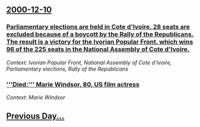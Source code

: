 ## [2000-12-10](/news/2000/12/10/index.md)

### [Parliamentary elections are held in Cote d'Ivoire.  28 seats are excluded because of a boycott by the Rally of the Republicans. The result is a victory for the Ivorian Popular Front, which wins 96 of the 225 seats in the National Assembly of Cote d'Ivoire.](/news/2000/12/10/parliamentary-elections-are-held-in-ca-te-d-ivoire-28-seats-are-excluded-because-of-a-boycott-by-the-rally-of-the-republicans-the-result.md)
_Context: Ivorian Popular Front, National Assembly of Cote d'Ivoire, Parliamentary elections, Rally of the Republicans_

### ['''Died:''' Marie Windsor, 80, US film actress](/news/2000/12/10/died-marie-windsor-80-us-film-actress.md)
_Context: Marie Windsor_

## [Previous Day...](/news/2000/12/9/index.md)

